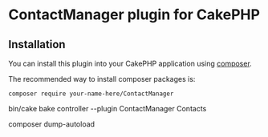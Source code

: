 # ContactManager plugin for CakePHP

## Installation

You can install this plugin into your CakePHP application using [composer](https://getcomposer.org).

The recommended way to install composer packages is:

```
composer require your-name-here/ContactManager
```

bin/cake bake controller --plugin ContactManager Contacts

composer dump-autoload
